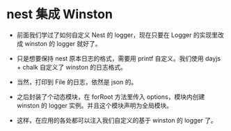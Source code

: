 # nest 集成 Winston

- 前面我们学过了如何自定义 Nest 的 logger，现在只要在 Logger 的实现里改成 winston 的 logger 就好了。

- 只是想要保持 nest 原本日志的格式，需要用 printf 自定义。我们使用 dayjs + chalk 自定义了 winston 的日志格式。

- 当然，打印到 File 的日志，依然是 json 的。

- 之后封装了个动态模块，在 forRoot 方法里传入 options，模块内创建 winston 的 logger 实例。并且这个模块声明为全局模块。

- 这样，在应用的各处都可以注入我们自定义的基于 winston 的 logger 了。
